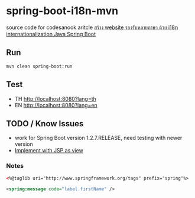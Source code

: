 spring-boot-i18n-mvn
====================

source code for codesanook aritcle
[สร้าง website รองรับหลายภาษา ด้วย i18n internationalization Java Spring Boot](http://codesanook.com/post/details/crate-website-that-supports-multiple-languages-with-i18n-internationalization-java-spring-boot/48)

## Run
```
mvn clean spring-boot:run
```

## Test
 * TH [http://localhost:8080?lang=th](http://localhost:8080?lang=th)
 * EN [http://localhost:8080?lang=en](http://localhost:8080?lang=en)
 
## TODO / Know Issues
 - work for Spring Boot version 1.2.7.RELEASE, need testing with newer version
 - [Implement with JSP as view](http://www.journaldev.com/2610/spring-mvc-internationalization-i18n-and-localization-l10n-example)

### Notes

```xml
<%@taglib uri="http://www.springframework.org/tags" prefix="spring"%>

<spring:message code="label.firstName" />
```